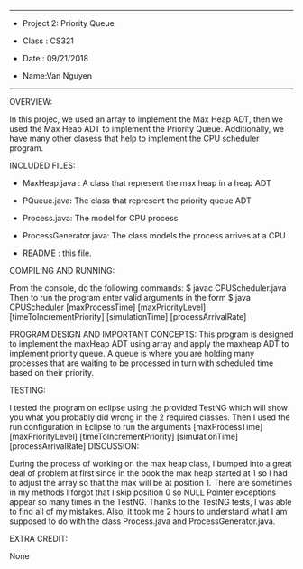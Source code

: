 
****************

* Project 2: Priority Queue

* Class : CS321

* Date : 09/21/2018

* Name:Van Nguyen

**************** 



OVERVIEW:

In this projec, we used an array to implement the Max Heap ADT, then we used the Max Heap ADT to implement the Priority Queue.
Additionally, we have many other clasess that help to implement the CPU scheduler program.


INCLUDED FILES:

* MaxHeap.java : A class that represent the max heap in a heap ADT

* PQueue.java: The class that represent the priority queue ADT

* Process.java: The model for CPU process

* ProcessGenerator.java: The class models the process arrives at a CPU 

* README : this file.

COMPILING AND RUNNING:

From the console, do the following commands:
$ javac CPUScheduler.java
Then to run the program enter valid arguments in the form
$ java CPUScheduler [maxProcessTime] [maxPriorityLevel] [timeToIncrementPriority] [simulationTime] [processArrivalRate]

PROGRAM DESIGN AND IMPORTANT CONCEPTS:
This program is designed to implement the maxHeap ADT using array and apply the maxheap ADT to implement priority
queue. A queue is where you are holding many processes that are waiting to be processed in turn with scheduled time
based on their priority. 

TESTING:

I tested the program on eclipse using the provided TestNG which will show you what you probably did wrong in the 
2 required classes. Then I used the run configuration in Eclipse to run the arguments 
 [maxProcessTime] [maxPriorityLevel] [timeToIncrementPriority] [simulationTime] [processArrivalRate]
DISCUSSION:
 
During the process of working on the max heap class, I bumped into a great deal of problem at first since in 
the book the max heap started at 1 so I had to adjust the array so that the max will be at position 1. 
There are sometimes in my methods I forgot that I skip position 0 so NULL Pointer exceptions appear so many times
in the TestNG. Thanks to the TestNG tests, I was able to find all of my mistakes. Also, it took me 2 hours to 
understand what I am supposed to do with the class Process.java and ProcessGenerator.java. 
 
EXTRA CREDIT:

 None

